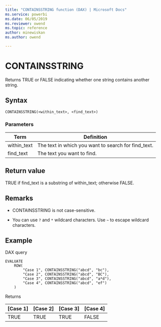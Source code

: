 ```yaml
---
title: "CONTAINSSTRING function (DAX) | Microsoft Docs"
ms.service: powerbi 
ms.date: 06/05/2019
ms.reviewer: owend
ms.topic: reference
author: minewiskan
ms.author: owend

---
```

# CONTAINSSTRING

Returns TRUE or FALSE indicating whether one string contains another string.  
  
## Syntax  
  
```dax
CONTAINSSTRING(<within_text>, <find_text>) 
```
  
### Parameters  
  
|Term|Definition|  
|--------|--------------|  
|within_text|The text in which you want to search for find_text.|  
|find_text|The text you want to find.|
  
## Return value  

TRUE if find_text is a substring of within_text; otherwise FALSE.

## Remarks

- CONTAINSSTRING is not case-sensitive.

- You can use `?` and `*` wildcard characters. Use `~` to escape wildcard characters.

## Example  

DAX query

```DAX
EVALUATE
    ROW(
        "Case 1", CONTAINSSTRING("abcd", "bc"), 
        "Case 2", CONTAINSSTRING("abcd", "BC"),
        "Case 3", CONTAINSSTRING("abcd", "a*d"),
        "Case 4", CONTAINSSTRING("abcd", "ef")
    )
```

Returns

|[Case 1]  |[Case 2]  |[Case 3]  |[Case 4]  |
|---------|---------|---------|---------|
|TRUE     | TRUE         | TRUE         |FALSE          |
